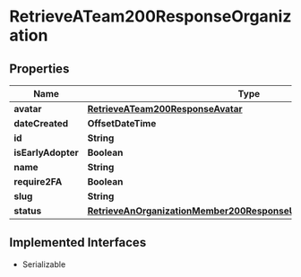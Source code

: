 

# RetrieveATeam200ResponseOrganization


## Properties

| Name | Type | Description | Notes |
|------------ | ------------- | ------------- | -------------|
|**avatar** | [**RetrieveATeam200ResponseAvatar**](RetrieveATeam200ResponseAvatar.md) |  |  |
|**dateCreated** | **OffsetDateTime** |  |  |
|**id** | **String** |  |  |
|**isEarlyAdopter** | **Boolean** |  |  |
|**name** | **String** |  |  |
|**require2FA** | **Boolean** |  |  |
|**slug** | **String** |  |  |
|**status** | [**RetrieveAnOrganizationMember200ResponseUserIdentitiesInnerProvider**](RetrieveAnOrganizationMember200ResponseUserIdentitiesInnerProvider.md) |  |  |


## Implemented Interfaces

* Serializable


